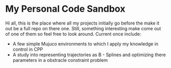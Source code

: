 # My Personal Code Sandbox

Hi all, this is the place where all my projects initially go before the make it out be a full repo on there one. 
Still, something interesting make come out of one of them so feel free to look around. Current once include:

- A few simple Mujuco environments to which I apply my knowledge in control in CPP
- A study into representing trajectories as B - Splines and optimizing there parameters in a obstracle constraint problem



